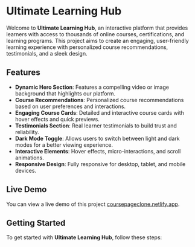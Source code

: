 # Ultimate Learning Hub

Welcome to **Ultimate Learning Hub**, an interactive platform that provides learners with access to thousands of online courses, certifications, and learning programs. This project aims to create an engaging, user-friendly learning experience with personalized course recommendations, testimonials, and a sleek design.

## Features

- **Dynamic Hero Section**: Features a compelling video or image background that highlights our platform.
- **Course Recommendations**: Personalized course recommendations based on user preferences and interactions.
- **Engaging Course Cards**: Detailed and interactive course cards with hover effects and quick previews.
- **Testimonials Section**: Real learner testimonials to build trust and reliability.
- **Dark Mode Toggle**: Allows users to switch between light and dark modes for a better viewing experience.
- **Interactive Elements**: Hover effects, micro-interactions, and scroll animations.
- **Responsive Design**: Fully responsive for desktop, tablet, and mobile devices.

## Live Demo

You can view a live demo of this project [coursepageclone.netlify.app](#).

## Getting Started

To get started with **Ultimate Learning Hub**, follow these steps:


